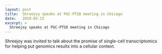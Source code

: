 ```yaml
---
layout: post
title:  Shreejoy speaks at PGC-PTSD meeting in Chicago
date:   2019-05-15
excerpt: >
  Shreejoy speaks at PGC-PTSD meeting in Chicago
---
```


  Shreejoy was invited to talk about the promise of single-cell transcriptomics for helping put genomics results into a cellular context.
